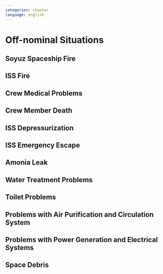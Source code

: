 ```yaml
---
categories: chapter
language: english
---
```


# Off-nominal Situations

## Soyuz Spaceship Fire
## ISS Fire
## Crew Medical Problems
## Crew Member Death
## ISS Depressurization
## ISS Emergency Escape
## Amonia Leak
## Water Treatment Problems
## Toilet Problems
## Problems with Air Purification and Circulation System
## Problems with Power Generation and Electrical Systems
## Space Debris
